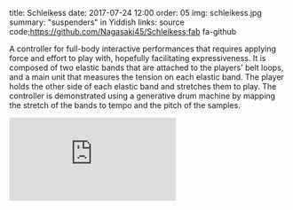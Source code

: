 title: Schleikess
date: 2017-07-24 12:00
order: 05
img: schleikess.jpg
summary: "suspenders" in Yiddish
links: source code;https://github.com/Nagasaki45/Schleikess;fab fa-github

A controller for full-body interactive performances that requires
applying force and effort to play with, hopefully facilitating
expressiveness. It is composed of two elastic bands that are attached to
the players' belt loops, and a main unit that measures the tension on
each elastic band. The player holds the other side of each elastic band
and stretches them to play. The controller is demonstrated using a
generative drum machine by mapping the stretch of the bands to tempo and
the pitch of the samples.

<div class="youtube youtube-16x9">
<iframe src="https://www.youtube.com/embed/_BUf_VLCIWQ" allowfullscreen seamless frameBorder="0"></iframe>
</div>
